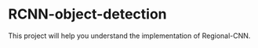 # RCNN-object-detection

This project will help you understand the implementation of Regional-CNN.

